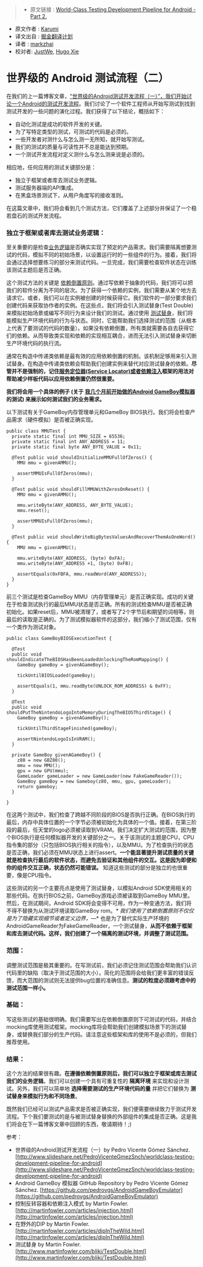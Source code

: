 > * 原文链接 : [World-Class Testing Development Pipeline for Android - Part 2.](http://blog.karumi.com/world-class-testing-development-pipeline-for-android-part-2/)
* 原文作者 : [Karumi](hello@karumi.com)
* 译文出自 : [掘金翻译计划](https://github.com/xitu/gold-miner)
* 译者 : [markzhai](https://github.com/markzhai)
* 校对者: [JustWe](https://github.com/lfkdsk), [Hugo Xie](https://github.com/xcc3641)

# 世界级的 Android 测试流程（二）

在我们的上一篇博客文章，[“世界级的Android测试开发流程（一）”，我们开始讨论一个Android的测试开发流程](http://blog.karumi.com/world-class-testing-development-pipeline-for-android/)。我们讨论了一个软件工程师从开始写测试到找到测试开发的一些问题的演化过程。我们获得了以下结论，概括如下：

* 自动化测试是成功的软件开发的关键。
* 为了写特定类型的测试，可测试的代码是必须的。
* 一些开发者对测什么与怎么测一无所知，就开始写测试。
* 我们的测试的质量与可读性并不总是能达到预期。
* 一个测试开发流程对定义测什么与怎么测来说是必须的。

相应地，任何应用的测试关键部分是：

* 独立于框架或者库去测试业务逻辑。
* 测试服务器端的API集成。
* 在黑盒场景测试下，从用户角度写的接收准则。

在这篇文章中，我们将会看到几个测试方法，它们覆盖了上述部分并保证了一个稳若盘石的测试开发流程。

### **独立于框架或者库去测试业务逻辑：**

至关重要的是检查[业务逻辑](http://c2.com/cgi/wiki?BusinessLogicDefinition)是否确实实现了预定的产品需求。我们需要隔离想要测试的代码，模拟不同的初始场景，以设置运行时的一些组件的行为。接着，我们将会通过选择想要练习的部分来测试代码。一旦完成，我们需要检查软件状态在训练该测试主题后是否正确。

这个测试方法的关键是 [依赖倒置原则](http://martinfowler.com/articles/dipInTheWild.html)。通过写依赖于抽象的代码，我们将可以把我们的软件分离为不同的层次。为了获得一个依赖的实例，我们需要从某个地方去请求它。或者，我们可以在实例被创建的时候获得它。我们软件的一部分要求我们创建代码来获取协作者的实例。在这些点，我们将会引入测试替身(Test Double)来模拟初始场景或编写不同行为来设计我们的测试。通过使用 [测试替身](http://martinfowler.com/articles/mocksArentStubs.html)，我们将能模拟生产环境代码的行为与状态。同时，它能帮助我们选择测试的范围（从根本上代表了要测试的代码的数量）。如果没有依赖倒置，所有类就需要各自去获得它们的依赖。从而导致类实现和依赖的实现相互耦合，进而无法引入测试替身来切断生产环境代码的执行流。

通常在构造中传递类依赖是最有效的应用依赖倒置的机制。该机制足够用来引入测试替身。在构造中传递类依赖会帮助我们创建实例来替代对应测试替身的依赖。**尽管并不是强制的，记住[服务定位器(Service Locator)或者依赖注入](http://martinfowler.com/articles/injection.html)框架的用法对帮助减少样板代码以应用依赖倒置仍然很重要。**

**我们将会用一个具体的例子 (**关于 [我几个月前开始做的Android GameBoy模拟器](https://github.com/pedrovgs/AndroidGameBoyEmulator) 的测试**) 来展示如何测试我们的业务需求。**

以下测试有关于GameBoy内存管理单元和GameBoy BIOS执行。我们将会检查产品需求（硬件模拟）是否被正确实现。

    public class MMUTest {  
      private static final int MMU_SIZE = 65536;
      private static final int ANY_ADDRESS = 11;
      private static final byte ANY_BYTE_VALUE = 0x11;

      @Test public void shouldInitializeMMUFullOfZeros() {
        MMU mmu = givenAMMU();

        assertMMUIsFullOfZeros(mmu);
      }

      @Test public void shouldFillMMUWithZerosOnReset() {
        MMU mmu = givenAMMU();

        mmu.writeByte(ANY_ADDRESS, ANY_BYTE_VALUE);
        mmu.reset();

        assertMMUIsFullOfZeros(mmu);   
      }

      @Test public void shouldWriteBigBytesValuesAndRecoverThemAsOneWord() {
        MMU mmu = givenAMMU();

        mmu.writeByte(ANY_ADDRESS, (byte) 0xFA);
        mmu.writeByte(ANY_ADDRESS +1, (byte) 0xFB);

        assertEquals(0xFBFA, mmu.readWord(ANY_ADDRESS));
      }
    }

前三个测试是检查GameBoy MMU（内存管理单元）是否正确实现。成功的关键在于检查测试执行的最后MMU状态是否正确。所有的测试检查MMU是否被正确初始化。如果reset后，MMU被清理了，或者写了2个字节后和期望的词相等，则最后的读取是正确的。为了测试模拟器软件的这部分，我们缩小了测试范围，仅有一个类作为测试对象。

    public class GameBoyBIOSExecutionTest {

      @Test
      public void shouldIndicateTheBIOSHasBeenLoadedUnlockingTheRomMapping() {
        GameBoy gameBoy = givenAGameBoy();

        tickUntilBIOSLoaded(gameBoy);

        assertEquals(1, mmu.readByte(UNLOCK_ROM_ADDRESS) & 0xFF);
      }

      @Test
      public void shouldPutTheNintendoLogoIntoMemoryDuringTheBIOSThirdStage() {
        GameBoy gameBoy = givenAGameBoy();

        tickUntilThirdStageFinished(gameBoy);

        assertNintendoLogoIsInVRAM();
      }

      private GameBoy givenAGameBoy() {
        z80 = new GBZ80();
        mmu = new MMU();
        gpu = new GPU(mmu);
        GameLoader gameLoader = new GameLoader(new FakeGameReader());
        GameBoy gameBoy = new Gameboy(z80, mmu, gpu, gameLoader);
        return gameboy;
      }

    }

在这两个测试中，我们检查了跨越不同阶段的BIOS是否执行正确。在BIOS执行的最后，内存中具体位置的一个字节必须被初始化为具体的一个值。接着，在第三阶段的最后，任天堂的logo必须被读取到VRAM。我们决定扩大测试的范围，因为整个BIOS执行是任何模拟器开发的关键部分之一。关于该测试的主题是CPU，CPU指令集的部分（只包括BIOS执行相关的指令），以及MMU。为了检查执行的状态是否正确，我们必须在MMU状态上进行assert。**一个能显著提升测试质量的关键就是检查执行最后的软件状态，而避免去验证和其他组件的交互。这是因为即便和你的组件交互正确，状态仍然可能错误。** 知道这些测试的部分是独立的也很重要，像是CPU指令。

这些测试的另一个主要亮点是使用了测试替身，以模拟Android SDK使用相关的那些代码。在执行BIOS之前，GameBoy游戏必须被读取到GameBoy MMU里。然后，在测试期间，Android SDK将会变得不可用，作为一种变通方法，我们将不得不替换为从测试环境读取GameBoy rom。_* 我们使用了依赖倒置原则不仅仅是为了隐藏实现细节或者定义边界，—_* 也是为了替代实际生产环境的AndroidGameReader为FakeGameReader，一个测试替身，**从而不依赖于框架和库去测试代码。这样，我们创建了一个隔离的测试环境，并调整了测试范围。**

### **范围：**

调整测试范围是极其重要的。在写测试前，我们必须记住测试范围会帮助我们认识代码里的缺陷（取决于测试范围的大小）。简化的范围将会给我们更丰富的错误反馈，而大范围的测试则无法提供bug位置的准确信息。**测试的粒度必须跟考虑中的测试范围一样小。**

### **基础：**

写这些测试的基础很明确。我们需要写出在依赖倒置原则下可测试的代码，并结合mocking库使用测试框架。mocking库将会帮助我们创建模拟场景下的测试替身，或替换我们部分的生产代码。请注意这些框架和库的使用不是必须的，但我们推荐使用。

### **结果：**

这个方法的结果很有趣。**在遵循依赖倒置原则后，我们可以独立于框架或库去测试我们的业务逻辑**。我们可以创建一个具有可重复性的 **隔离环境** 来实现和设计测试。另外，我们可以简单地 **选择需要测试的生产环境代码的量** 并把它们替换为 **测试替身来模拟行为和不同场景**。

既然我们已经可以测试产品需求是否被正确实现，我们便需要继续致力于测试开发流程。下个我们要测试的是与被测试替身替换的外部组件的集成是否正确。这是我们将会在下一篇博客文章中回顾的东西，敬请期待！;)

参考：

* 世界级的Android测试开发流程（一）by Pedro Vicente Gómez Sánchez. [http://www.slideshare.net/PedroVicenteGmezSnch/worldclass-testing-development-pipeline-for-android](http://www.slideshare.net/PedroVicenteGmezSnch/worldclass-testing-development-pipeline-for-android)
* Android GameBoy 模拟器 GitHub Repository by Pedro Vicente Gómez Sánchez. [https://github.com/pedrovgs/AndroidGameBoyEmulator](https://github.com/pedrovgs/AndroidGameBoyEmulator)
* 控制反转容器和依赖注入模式 by Martin Fowler. [http://martinfowler.com/articles/injection.html](http://martinfowler.com/articles/injection.html)
* 在野外的DIP by Martin Fowler.[http://martinfowler.com/articles/dipInTheWild.html](http://martinfowler.com/articles/dipInTheWild.html)
* 测试替身 by Martin Fowler. [http://www.martinfowler.com/bliki/TestDouble.html](http://www.martinfowler.com/bliki/TestDouble.html)
